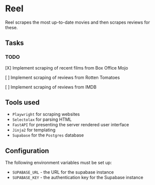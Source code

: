 # Reel

Reel scrapes the most up-to-date movies and then scrapes reviews for these.

## Tasks

### TODO

[X] Implement scraping of recent films from Box Office Mojo

[ ] Implement scraping of reviews from Rotten Tomatoes

[ ] Implement scraping of reviews from IMDB

## Tools used

- `Playwright` for scraping websites
- `Selectolax` for parsing HTML
- `FastAPI` for presenting the server rendered user interface
- `Jinja2` for templating
- `Supabase` for the `Postgres` database
 
## Configuration

The following environment variables must be set up:
- `SUPABASE_URL` - the URL for the supabase instance
- `SUPABASE_KEY` - the authentication key for the Supabase instance
